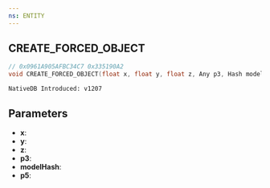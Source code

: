 ```yaml
---
ns: ENTITY
---
```

## CREATE_FORCED_OBJECT

```c
// 0x0961A905AFBC34C7 0x335190A2
void CREATE_FORCED_OBJECT(float x, float y, float z, Any p3, Hash modelHash, BOOL p5);
```

```
NativeDB Introduced: v1207
```

## Parameters
* **x**:
* **y**:
* **z**:
* **p3**:
* **modelHash**:
* **p5**:
